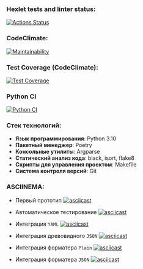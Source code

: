 ### Hexlet tests and linter status:
[![Actions Status](https://github.com/VictorVangeli/python-project-50/actions/workflows/hexlet-check.yml/badge.svg)](https://github.com/VictorVangeli/python-project-50/actions)

### CodeClimate:
[![Maintainability](https://api.codeclimate.com/v1/badges/8189bb4d83c61133881c/maintainability)](https://codeclimate.com/github/VictorVangeli/python-project-50/maintainability)

### Test Coverage (CodeClimate):
[![Test Coverage](https://api.codeclimate.com/v1/badges/8189bb4d83c61133881c/test_coverage)](https://codeclimate.com/github/VictorVangeli/python-project-50/test_coverage)

### Python CI
[![Python CI](https://github.com/VictorVangeli/python-project-50/actions/workflows/Python%20CI.yml/badge.svg)](https://github.com/VictorVangeli/python-project-50/actions/workflows/Python%20CI.yml)

### Стек технологий: 

- **Язык программирования**: Python 3.10
- **Пакетный менеджер**: Poetry
- **Консольные утилиты**: Argparse
- **Статический анализ кода**: black, isort, flake8
- **Скрипты для управления проектом**: Makefile
- **Система контроля версий**: Git

### ASCIINEMA:

- Первый прототип
[![asciicast](https://asciinema.org/a/qmMEfUKX5ZLN4LLC0tucXBptp.svg)](https://asciinema.org/a/qmMEfUKX5ZLN4LLC0tucXBptp)

- Автоматическое тестирование
[![asciicast](https://asciinema.org/a/HBv6uJAelKtxIdZAu5EjFspbO.svg)](https://asciinema.org/a/HBv6uJAelKtxIdZAu5EjFspbO)

- Интеграция `YAML`
[![asciicast](https://asciinema.org/a/toAi1EfZPPUOJVmP836rSShE5.svg)](https://asciinema.org/a/toAi1EfZPPUOJVmP836rSShE5)

- Интеграция древовидного `JSON`
[![asciicast](https://asciinema.org/a/0RxcODhGVGbs3SCpoF7cmmVqY.svg)](https://asciinema.org/a/0RxcODhGVGbs3SCpoF7cmmVqY)

- Интеграция форматера `Plain`
[![asciicast](https://asciinema.org/a/nT4r4P5oBAvtUtyx7irUi1Ipe.svg)](https://asciinema.org/a/nT4r4P5oBAvtUtyx7irUi1Ipe)

- Интеграция форматера `JSON`
[![asciicast](https://asciinema.org/a/7qRMhjdyvGhBD4UsZB6CcpaWX.svg)](https://asciinema.org/a/7qRMhjdyvGhBD4UsZB6CcpaWX)